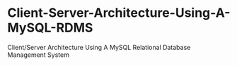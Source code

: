 # Client-Server-Architecture-Using-A-MySQL-RDMS
Client/Server Architecture Using A MySQL Relational Database Management System

